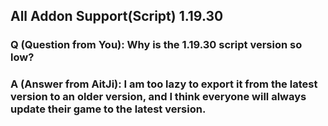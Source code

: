 ## All Addon Support(Script) 1.19.30

### Q (Question from You): Why is the 1.19.30 script version so low?
### A (Answer from AitJi): I am too lazy to export it from the latest version to an older version, and I think everyone will always update their game to the latest version.
